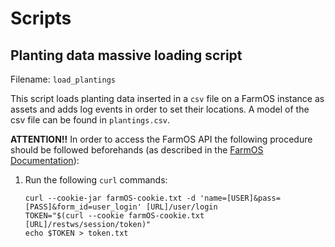 # Scripts

## Planting data massive loading script

Filename: `load_plantings`

This script loads planting data inserted in a `csv` file on a FarmOS instance as
assets and adds log events in order to set their locations. A model of the csv
file can be found in `plantings.csv`.

**ATTENTION!!** In order to access the FarmOS API the following procedure
should be followed beforehands (as described in the [FarmOS
Documentation](https://farmos.org/development/api/#2-session-cookie-and-csrf-token)):

1. Run the following `curl` commands:
    ```
    curl --cookie-jar farmOS-cookie.txt -d 'name=[USER]&pass=[PASS]&form_id=user_login' [URL]/user/login
    TOKEN="$(curl --cookie farmOS-cookie.txt [URL]/restws/session/token)"
    echo $TOKEN > token.txt
    ```
